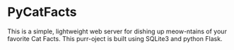 # PyCatFacts
This is a simple, lightweight web server for dishing up meow-ntains of your favorite Cat Facts. This purr-oject is built using SQLite3 and python Flask.